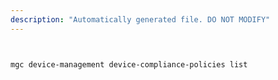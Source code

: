 ```yaml
---
description: "Automatically generated file. DO NOT MODIFY"
---
```


```bash


mgc device-management device-compliance-policies list

```